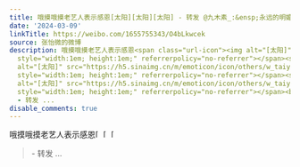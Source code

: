 ```yaml
---
title: 哦摸哦摸老艺人表示感恩[太阳][太阳][太阳] - 转发 @九木素_:&ensp;永远的明媚人@张怡微 生日快乐！[心] [图片][图片]
date: '2024-03-09'
linkTitle: https://weibo.com/1655755343/O4bLkwcek
source: 张怡微的微博
description: 哦摸哦摸老艺人表示感恩<span class="url-icon"><img alt="[太阳]" src="https://h5.sinaimg.cn/m/emoticon/icon/others/w_taiyang-2b1d91ddac.png"
  style="width:1em; height:1em;" referrerpolicy="no-referrer"></span><span class="url-icon"><img
  alt="[太阳]" src="https://h5.sinaimg.cn/m/emoticon/icon/others/w_taiyang-2b1d91ddac.png"
  style="width:1em; height:1em;" referrerpolicy="no-referrer"></span><span class="url-icon"><img
  alt="[太阳]" src="https://h5.sinaimg.cn/m/emoticon/icon/others/w_taiyang-2b1d91ddac.png"
  style="width:1em; height:1em;" referrerpolicy="no-referrer"></span><br><blockquote>
  - 转发 ...
disable_comments: true
---
```

哦摸哦摸老艺人表示感恩<span class="url-icon"><img alt="[太阳]" src="https://h5.sinaimg.cn/m/emoticon/icon/others/w_taiyang-2b1d91ddac.png" style="width:1em; height:1em;" referrerpolicy="no-referrer"></span><span class="url-icon"><img alt="[太阳]" src="https://h5.sinaimg.cn/m/emoticon/icon/others/w_taiyang-2b1d91ddac.png" style="width:1em; height:1em;" referrerpolicy="no-referrer"></span><span class="url-icon"><img alt="[太阳]" src="https://h5.sinaimg.cn/m/emoticon/icon/others/w_taiyang-2b1d91ddac.png" style="width:1em; height:1em;" referrerpolicy="no-referrer"></span><br><blockquote> - 转发 ...